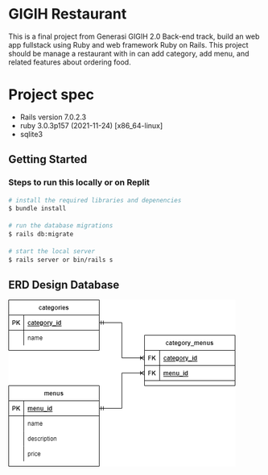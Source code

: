 # GIGIH Restaurant
This is a final project from Generasi GIGIH 2.0 Back-end track, build an web app fullstack using Ruby and web framework Ruby on Rails. This project should be manage a restaurant with in can add category, add menu, and related features about ordering food.

# Project spec
* Rails version 7.0.2.3
* ruby 3.0.3p157 (2021-11-24) [x86_64-linux]
* sqlite3

## Getting Started
### Steps to run this locally or on Replit
```bash
# install the required libraries and depenencies
$ bundle install

# run the database migrations
$ rails db:migrate

# start the local server
$ rails server or bin/rails s
```

## ERD Design Database
![Project's ERD](erd_design_gigih_restaurant.png)
